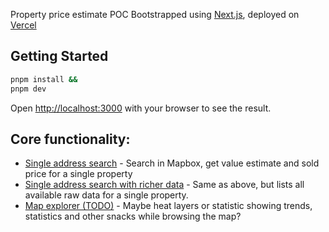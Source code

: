Property price estimate POC
Bootstrapped using [Next.js](https://nextjs.org), deployed on [Vercel](https://property-search-eight.vercel.app/)

## Getting Started

```bash
pnpm install &&
pnpm dev
```

Open [http://localhost:3000](http://localhost:3000) with your browser to see the result.

## Core functionality:

- [Single address search](https://property-search-eight.vercel.app/single-address) - Search in Mapbox, get value estimate and sold price for a single property
- [Single address search with richer data](https://property-search-eight.vercel.app/single-address-rich) - Same as above, but lists all available raw data for a single property.
- [Map explorer (TODO)](https://property-search-eight.vercel.app/explore) - Maybe heat layers or statistic showing trends, statistics and other snacks while browsing the map?
